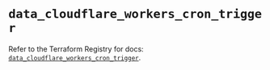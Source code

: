 # `data_cloudflare_workers_cron_trigger`

Refer to the Terraform Registry for docs: [`data_cloudflare_workers_cron_trigger`](https://registry.terraform.io/providers/cloudflare/cloudflare/5.11.0/docs/data-sources/workers_cron_trigger).
